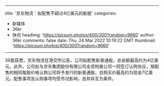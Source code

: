 
---
title: '京东物流：拟配售不超过4亿美元的新股'
categories: 
 - 新媒体
 - 36kr
 - 快讯
headimg: 'https://picsum.photos/400/300?random=9660'
author: 36kr
comments: false
date: Thu, 24 Mar 2022 10:19:22 GMT
thumbnail: 'https://picsum.photos/400/300?random=9660'
---

<div>   
36氪获悉，京东物流在港交所公告，公司拟配售新普通股，总金额最高约为4亿美元。此外，公司拟与京东集团股份有限公司全资附属公司一同签订认购协议，按配售的相同每股价格认购公司将予发行的新普通股，总购买价最高约为现金7亿美元。配售事项及认购事项均受市况影响，且并非互为条件。  
</div>
            